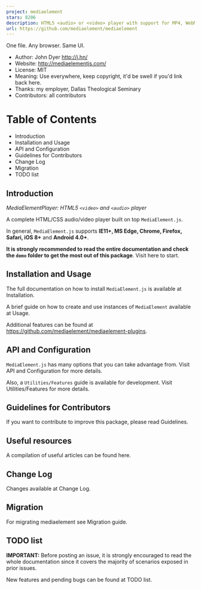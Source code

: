```yaml
---
project: mediaelement
stars: 8206
description: HTML5 <audio> or <video> player with support for MP4, WebM, and MP3 as well as HLS, Dash, YouTube, Facebook, SoundCloud and others with a common HTML5 MediaElement API, enabling a consistent UI in all browsers.
url: https://github.com/mediaelement/mediaelement
---
```


One file. Any browser. Same UI.

-   Author: John Dyer http://j.hn/
-   Website: http://mediaelementjs.com/
-   License: MIT
-   Meaning: Use everywhere, keep copyright, it'd be swell if you'd link back here.
-   Thanks: my employer, Dallas Theological Seminary
-   Contributors: all contributors

Table of Contents
=================

-   Introduction
-   Installation and Usage
-   API and Configuration
-   Guidelines for Contributors
-   Change Log
-   Migration
-   TODO list

Introduction
------------

_MediaElementPlayer: HTML5 `<video>` and `<audio>` player_

A complete HTML/CSS audio/video player built on top `MediaElement.js`.

In general, `MediaElement.js` supports **IE11+, MS Edge, Chrome, Firefox, Safari, iOS 8+** and **Android 4.0+**.

**It is strongly recommended to read the entire documentation and check the `demo` folder to get the most out of this package**. Visit here to start.

Installation and Usage
----------------------

The full documentation on how to install `MediaElement.js` is available at Installation.

A brief guide on how to create and use instances of `MediaElement` available at Usage.

Additional features can be found at https://github.com/mediaelement/mediaelement-plugins.

API and Configuration
---------------------

`MediaElement.js` has many options that you can take advantage from. Visit API and Configuration for more details.

Also, a `Utilities/Features` guide is available for development. Visit Utilities/Features for more details.

Guidelines for Contributors
---------------------------

If you want to contribute to improve this package, please read Guidelines.

Useful resources
----------------

A compilation of useful articles can be found here.

Change Log
----------

Changes available at Change Log.

Migration
---------

For migrating mediaelement see Migration guide.

TODO list
---------

**IMPORTANT:** Before posting an issue, it is strongly encouraged to read the whole documentation since it covers the majority of scenarios exposed in prior issues.

New features and pending bugs can be found at TODO list.
